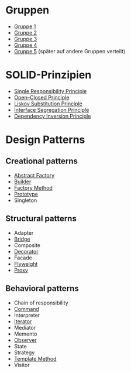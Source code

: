 # Gruppen
* [Gruppe 1](https://github.com/WWI17SEB/software-engineering/tree/gruppe1)
* [Gruppe 2](https://github.com/WWI17SEB/software-engineering/tree/gruppe2)
* [Gruppe 3](https://github.com/WWI17SEB/software-engineering/tree/gruppe3)
* [Gruppe 4](https://github.com/WWI17SEB/software-engineering/tree/gruppe4)
* [Gruppe 5](https://github.com/WWI17SEB/software-engineering/tree/gruppe5) (später auf andere Gruppen verteilt)

# SOLID-Prinzipien
* [Single Responsibility Principle](https://github.com/WWI17SEB/software-engineering/blob/gruppe2/01_srp/presentations/SRP%20-%20The%20Single%20Responsibility%20Principle.pdf)
* [Open–Closed Principle](https://github.com/WWI17SEB/software-engineering/blob/gruppe5/Open-closed%20Principle.pdf)
* [Liskov Substitution Principle](https://github.com/WWI17SEB/software-engineering/blob/gruppe4/1_Pr%C3%A4sentationen/LSP.pdf)
* [Interface Segregation Principle](https://github.com/WWI17SEB/software-engineering/blob/gruppe3/01_SOLID-Prinzipien/SOLID-Prinzipien_ISP.pdf)
* [Dependency Inversion Principle](https://github.com/WWI17SEB/software-engineering/blob/gruppe1/01_DIP/DIP.pptx)

# Design Patterns
## Creational patterns
* [Abstract Factory](https://github.com/WWI17SEB/software-engineering/blob/gruppe1/02_Abstract_Factory/AbstractFactory.pptx)
* [Builder](https://github.com/WWI17SEB/software-engineering/blob/gruppe2/03_design_patterns/builder/presentations/builder.pdf)
* [Factory Method](https://github.com/WWI17SEB/software-engineering/blob/gruppe3/03_DesignPattern_FactoryMethod/DesignPattern_FactoryMethod.pdf)
* [Prototype](https://github.com/WWI17SEB/software-engineering/blob/gruppe4/1_Pr%C3%A4sentationen/Prototype%20Design%20Pattern/Prototype%20Design%20Pattern.pdf)
* Singleton

## Structural patterns
* Adapter
* [Bridge](https://github.com/WWI17SEB/software-engineering/blob/gruppe4/1_Pr%C3%A4sentationen/Bridge%20Pattern/Bridge%20Pattern.pdf)
* Composite
* [Decorator](https://github.com/WWI17SEB/software-engineering/blob/gruppe3/05_DesignPattern-Decorator/Design%20Pattern%20Decorator.pdf)
* Facade
* [Flyweight](https://github.com/WWI17SEB/software-engineering/blob/gruppe2/03_design_patterns/flyweight/Flyweight-Pattern.pdf)
* [Proxy](https://github.com/WWI17SEB/software-engineering/blob/gruppe1/04_Proxy_und_CommandIntepreter/Proxy_und_Interpreter.pptx)

## Behavioral patterns
* Chain of responsibility <!-- Gruppe 3 -->
* [Command](https://github.com/WWI17SEB/software-engineering/blob/gruppe1/04_Proxy_und_CommandIntepreter/Proxy_und_Interpreter.pptx)
* Interpreter
* [Iterator](https://github.com/WWI17SEB/software-engineering/blob/gruppe2/03_design_patterns/iterator/Iterator-Pattern.pdf)
* Mediator
* Memento <!-- Gruppe 4 -->
* [Observer](https://github.com/WWI17SEB/software-engineering/blob/gruppe3/06_DesignPattern_Observer/DesignPattern_Observer.pdf)
* State <!-- Gruppe 2 -->
* Strategy
* [Template Method](https://github.com/WWI17SEB/software-engineering/blob/gruppe4/1_Pr%C3%A4sentationen/Template%20Method%20Pattern/Template%20Method%20Pattern.pdf)
* Visitor <!-- Gruppe 1 -->
